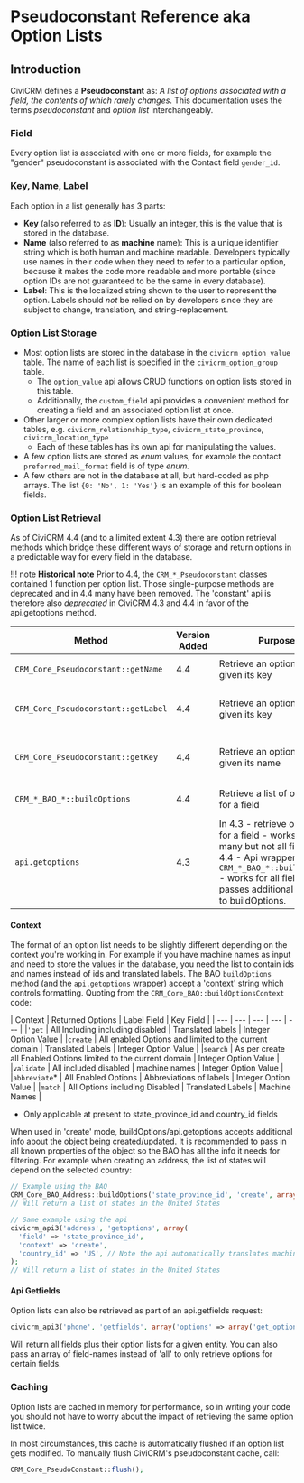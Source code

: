 # Pseudoconstant Reference aka Option Lists

## Introduction
CiviCRM defines a **Pseudoconstant** as: *A list of options associated with a field, the contents of which rarely changes*. This documentation uses the terms *pseudoconstant* and *option list* interchangeably.

### Field

Every option list is associated with one or more fields, for example the "gender" pseudoconstant is associated with the Contact field `gender_id`.

### Key, Name, Label

Each option in a list generally has 3 parts:

-   **Key** (also referred to as **ID**): Usually an integer, this is the value that is stored in the database.
-   **Name** (also referred to as **machine** name): This is a unique identifier string which is both human and machine readable. Developers typically use names in their code when they need to refer to a particular option, because it makes the code more readable and  more portable (since option IDs are not guaranteed to be the same in every database).
-   **Label**: This is the localized string shown to the user to represent the option. Labels should *not* be relied on by developers since they are subject to change, translation, and string-replacement.

### Option List Storage

-   Most option lists are stored in the database in the `civicrm_option_value` table. The name of each list is specified in the `civicrm_option_group` table.
    -   The `option_value` api allows CRUD functions on option lists stored in this table.
    -   Additionally, the `custom_field` api provides a convenient method for creating a field and an associated option list at once.
-   Other larger or more complex option lists have their own dedicated tables, e.g. `civicrm_relationship_type`, `civicrm_state_province`, `civicrm_location_type`
    -   Each of these tables has its own api for manipulating the values.
-   A few option lists are stored as *enum* values, for example the contact `preferred_mail_format` field is of type *enum.*
-   A few others are not in the database at all, but hard-coded as php arrays. The list `{0: 'No', 1: 'Yes'}` is an example of this for  boolean fields.

### Option List Retrieval

As of CiviCRM 4.4 (and to a limited extent 4.3) there are option retrieval methods which bridge these different ways of storage and return options in a predictable way for every field in the database.

!!! note **Historical note**
Prior to 4.4, the `CRM_*_Pseudoconstant` classes contained 1 function per option list. Those single-purpose methods are deprecated and in 4.4 many have been removed. The 'constant' api is therefore also *deprecated* in CiviCRM 4.3 and 4.4 in favor of the api.getoptions method.

| Method | Version Added | Purpose | Example |
| --- | --- | --- | --- |
| `CRM_Core_Pseudoconstant::getName` | 4.4 | Retrieve an option name given its key | `$baoName = "CRM_Core_BAO_Address"; $key = 1228; $name = CRM_Core_Pseudoconstant::getName($baoName, 'country_id', $key); echo $name; // 'US'` |
| `CRM_Core_Pseudoconstant::getLabel` | 4.4 | Retrieve an option label given its key  | `$baoName = "CRM_Core_BAO_Address"; $key = 1228; $label = CRM_Core_Pseudoconstant::getLabel($baoName, 'country_id', $key); echo $label; // 'United States'` |
| `CRM_Core_Pseudoconstant::getKey` | 4.4 | Retrieve an option key given its name  | `$baoName = "CRM_Core_BAO_Address"; $iso = 'US' ; // note that iso-codes are used as machine names for countries $key = CRM_Core_Pseudoconstant::getKey($baoName, 'country_id', $iso); echo $key; // 1228` |
| `CRM_*_BAO_*::buildOptions` | 4.4 | Retrieve a list of options for a field | `CRM_Contact_BAO_Contact::buildOptions('gender_id');` Note: accepts additional params related to context. See below. |
| `api.getoptions` | 4.3 | In 4.3 - retrieve option list for a field - works for many but not all fields. In 4.4 - Api wrapper around `CRM_*_BAO_*::buildOptions ` - works for all fields and passes additional params to buildOptions. | `civicrm_api3('contact', 'getoptions', array('field' => 'gender_id'));` Note: accepts additional params in 4.4. See below. |

#### Context

The format of an option list needs to be slightly different depending on the context you're working in. For example if you have machine names as input and need to store the values in the database, you need the list to contain ids and names instead of ids and translated labels. The BAO `buildOptions` method (and the `api.getoptions` wrapper) accept a 'context' string which controls formatting. Quoting from the `CRM_Core_BAO::buildOptionsContext` code:

| Context | Returned Options | Label Field | Key Field |
| --- | --- | --- | --- | --- |
|`'get` | All Including including disabled | Translated labels | Integer Option Value |
|`create` | All enabled Options and limited to the current domain | Translated Labels | Integer Option Value |
|`search` | As per create all Enabled Options limited to the current domain | Integer Option Value |
|`validate` | All included disabled | machine names | Integer Option Value |
|`abbreviate`* | All Enabled Options | Abbreviations of labels | Integer Option Value |
|`match` | All Options including Disabled | Translated Labels | Machine Names |

* Only applicable at present to state_province_id and country_id fields

When used in 'create' mode, buildOptions/api.getoptions accepts additional info about the object being created/updated. It is recommended to pass in all known properties of the object so the BAO has all the info it needs for filtering. For example when creating an address, the list of states will depend on the selected country:

```php
// Example using the BAO
CRM_Core_BAO_Address::buildOptions('state_province_id', 'create', array('country_id' => 1228));
// Will return a list of states in the United States

// Same example using the api
civicrm_api3('address', 'getoptions', array(
  'field' => 'state_province_id',
  'context' => 'create',
  'country_id' => 'US', // Note the api automatically translates machine names to keys. So 'US' and 1228 would both be acceptable input here.
);
// Will return a list of states in the United States
```
#### Api Getfields

Option lists can also be retrieved as part of an api.getfields request:

```php
civicrm_api3('phone', 'getfields', array('options' => array('get_options' => 'all')));
```

Will return all fields plus their option lists for a given entity. You can also pass an array of field-names instead of 'all' to only retrieve options for certain fields.

### Caching

Option lists are cached in memory for performance, so in writing your code you should not have to worry about the impact of retrieving the same option list twice.

In most circumstances, this cache is automatically flushed if an option list gets modified. To manually flush CiviCRM's pseudoconstant cache, call:

```php
CRM_Core_PseudoConstant::flush();
```
